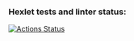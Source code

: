 ### Hexlet tests and linter status:
[![Actions Status](https://github.com/ierofeev-qa/python-project-50/workflows/hexlet-check/badge.svg)](https://github.com/ierofeev-qa/python-project-50/actions)
